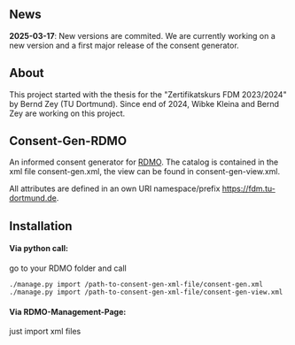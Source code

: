 ## News 
**2025-03-17**: New versions are commited. We are currently working on a new version and a first major release of the consent generator. 

## About
This project started with the thesis for the "Zertifikatskurs FDM 2023/2024" by Bernd Zey (TU Dortmund). 
Since end of 2024, Wibke Kleina and Bernd Zey are working on this project. 

## Consent-Gen-RDMO
An informed consent generator for [RDMO](https://github.com/rdmorganiser/rdmo). 
The catalog is contained in the xml file consent-gen.xml, the view can be found in consent-gen-view.xml.

All attributes are defined in an own URI namespace/prefix https://fdm.tu-dortmund.de.  

## Installation
#### Via python call: 
go to your RDMO folder and call
```
./manage.py import /path-to-consent-gen-xml-file/consent-gen.xml
./manage.py import /path-to-consent-gen-xml-file/consent-gen-view.xml
```

#### Via RDMO-Management-Page: 
just import xml files

